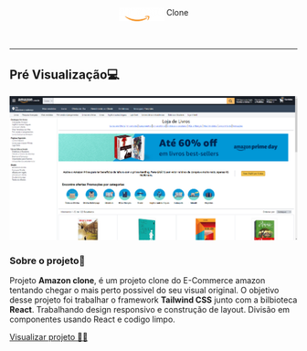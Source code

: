 <div align='center'>
   <img align='top' width="80px" alt="logo amazon" src="assets/amazon_logo.png" />
   <span>Clone</span>
</div> <br/><br/> <hr/>

<h2>Pré Visualização💻</h2>
<img src="assets/homeAmazon.png"/> 
<h3>Sobre o projeto📗</h3>
<p>
  Projeto <strong>Amazon clone</strong>, é um projeto clone do E-Commerce amazon tentando chegar o mais perto possivel do seu visual original.
  O objetivo desse projeto foi trabalhar o framework <strong>Tailwind CSS</strong> junto com a bilbioteca <strong>React</strong>. Trabalhando
  design responsivo e construção de layout. Divisão em componentes usando React e codigo limpo. 
</p>

<a href="https://clone-amazon-topaz.vercel.app">Visualizar projeto 👨‍💻</a>


